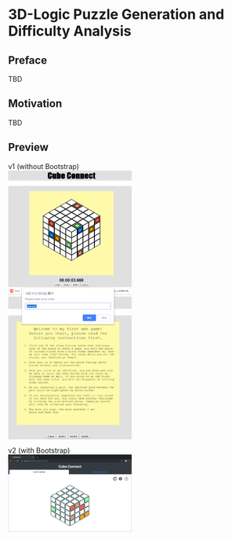 # 3D-Logic Puzzle Generation and Difficulty Analysis
## Preface
TBD
## Motivation
TBD
## Preview
v1 (without Bootstrap)
<img src="pic_2.png" style="display:block; width:50%; margin: 10 auto;"/>
<img src="pic_1.png" style="display:block; width:50%;"/> 

v2 (with Bootstrap)
<img src="pic_3.png" style="display:block; width:50%; margin: 10 auto;"/>
